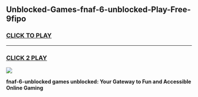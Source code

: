 
## Unblocked-Games-fnaf-6-unblocked-Play-Free-9fipo
<h3>
<a href="https://premium76.site?title=fnaf-6-unblocked&ref=20M">CLICK TO PLAY</a></h3>
<hr>

<h3>
<a href="https://premium76.site?title=fnaf-6-unblocked&ref=20M">CLICK 2 PLAY</a>
  
</h3>

<a href="https://premium76.site?title=fnaf-6-unblocked&ref=19M"><img src="https://clearcache.store/games.png"></a>


**fnaf-6-unblocked games unblocked: Your Gateway to Fun and Accessible Online Gaming**
